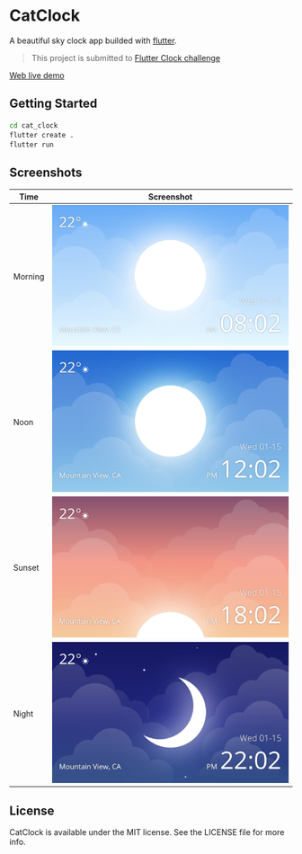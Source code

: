 # CatClock

A beautiful sky clock app builded with [flutter](https://flutter.dev/).

> This project is submitted to [Flutter Clock challenge](https://flutter.dev/clock)

[Web live demo](https://imkcat.github.io/CatClock-Pages/)

## Getting Started

```bash
cd cat_clock
flutter create .
flutter run
```

## Screenshots

| Time    | Screenshot                |
| ------- | ------------------------- |
| Morning | ![1](./screenshots/1.PNG) |
| Noon    | ![2](./screenshots/2.PNG) |
| Sunset  | ![3](./screenshots/3.PNG) |
| Night   | ![4](./screenshots/4.PNG) |

## License

CatClock is available under the MIT license. See the LICENSE file for more info.
